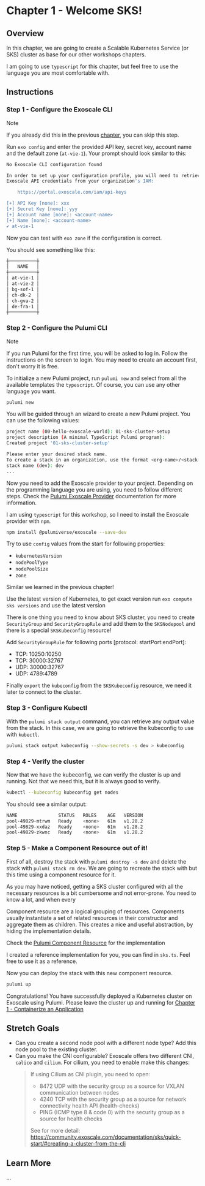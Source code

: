 # Chapter 1 - Welcome SKS!

## Overview

In this chapter, we are going to create a Scalable Kubernetes Service (or SKS) cluster as base for our other workshops
chapters.

I am going to use `typescript` for this chapter, but feel free to use the language you are most comfortable with.

## Instructions

### Step 1 - Configure the Exoscale CLI

> [!NOTE] 
> If you already did this in the
> previous [chapter](./00-hello-exoscale-world.md#step-1---configure-the-exoscale-cli), you can skip this step.

Run `exo config` and enter the provided API key, secret key, account name and the default zone (`at-vie-1`). Your
prompt should look similar to this:

```bash
No Exoscale CLI configuration found

In order to set up your configuration profile, you will need to retrieve
Exoscale API credentials from your organization's IAM:

    https://portal.exoscale.com/iam/api-keys

[+] API Key [none]: xxx
[+] Secret Key [none]: yyy
[+] Account name [none]: <account-name>
[+] Name [none]: <account-name>
✔ at-vie-1
```

Now you can test with `exo zone` if the configuration is correct.

You should see something like this:

```bash
┼──────────┼
│   NAME   │
┼──────────┼
│ at-vie-1 │
│ at-vie-2 │
│ bg-sof-1 │
│ ch-dk-2  │
│ ch-gva-2 │
│ de-fra-1 │
┼──────────┼
```

### Step 2 - Configure the Pulumi CLI

> [!NOTE] 
> If you run Pulumi for the first time, you will be asked to log in. Follow the instructions on the screen to
> login. You may need to create an account first, don't worry it is free.

To initialize a new Pulumi project, run `pulumi new` and select from all the available templates the `typescript`. Of
course, you can use any other language you want.

```bash
pulumi new
```

You will be guided through an wizard to create a new Pulumi project. You can use the following values:

```bash
project name (00-hello-exoscale-world): 01-sks-cluster-setup
project description (A minimal TypeScript Pulumi program):  
Created project '01-sks-cluster-setup'

Please enter your desired stack name.
To create a stack in an organization, use the format <org-name>/<stack-name> (e.g. `acmecorp/dev`).
stack name (dev): dev 
...
```

Now you need to add the Exoscale provider to your project. Depending on the programming language you are using, you need
to follow different steps. Check
the [Pulumi Exoscale Provider](https://www.pulumi.com/registry/packages/exoscale/installation-configuration/)
documentation for more information.

I am using `typescript` for this workshop, so I need to install the Exoscale provider with `npm`.

```bash
npm install @pulumiverse/exoscale --save-dev
```

Try to use `config` values from the start for following properties:

- `kubernetesVersion`
- `nodePoolType`
- `nodePoolSize`
- `zone`

Similar we learned in the previous chapter!

Use the latest version of Kubernetes, to get exact version run `exo compute sks versions` and use the latest version

There is one thing you need to know about SKS cluster, you need to create `SecurityGroup` and `SecurityGroupRule` and
add them to the `SKSNodepool` and there is a special `SKSKubeconfig` resource!

Add `SecurityGroupRule` for following ports [protocol: startPort:endPort]:

- TCP: 10250:10250
- TCP: 30000:32767
- UDP: 30000:32767
- UDP: 4789:4789

Finally `export` the `kubeconfig` from the `SKSKubeconfig` resource, we need it later to connect to the cluster.

### Step 3 - Configure Kubectl

With the `pulumi stack output` command, you can retrieve any output value from the stack. In this case, we are going to
retrieve the kubeconfig to use with `kubectl`.

```bash
pulumi stack output kubeconfig --show-secrets -s dev > kubeconfig
```

### Step 4 - Verify the cluster

Now that we have the kubeconfig, we can verify the cluster is up and running. Not that we need this, but it is always
good to verify.

```bash
kubectl --kubeconfig kubeconfig get nodes
```

You should see a similar output:

```bash
NAME               STATUS   ROLES    AGE   VERSION
pool-49829-mtrwm   Ready    <none>   61m   v1.28.2
pool-49829-xxdaz   Ready    <none>   61m   v1.28.2
pool-49829-zkwnc   Ready    <none>   61m   v1.28.2
```

### Step 5 - Make a Component Resource out of it!

First of all, destroy the stack with `pulumi destroy -s dev` and delete the stack with `pulumi stack rm dev`. We are
going to recreate the stack with but this time using a component resource for it.

As you may have noticed, getting a SKS cluster configured with all the necessary resources is a bit cumbersome and not
error-prone. You need to know a lot, and when every

Component resource are a logical grouping of resources. Components usually instantiate a set of related resources in
their constructor and aggregate them as children. This creates a nice and useful abstraction, by hiding the
implementation details.

Check the [Pulumi Component Resource](https://www.pulumi.com/docs/concepts/resources/components/) for the implementation

I created a reference implementation for you, you can find in `sks.ts`. Feel free to use it as a reference.

Now you can deploy the stack with this new component resource.

```bash
pulumi up
```

Congratulations! You have successfully deployed a Kubernetes cluster on Exoscale using Pulumi. Please leave the cluster
up and running for [Chapter 1 - Containerize an Application](./01-app-setup.md)

## Stretch Goals

- Can you create a second node pool with a different node type? Add this node pool to the existing cluster.
- Can you make the CNI configurable? Exoscale offers two different CNI, `calico` and `cilium`. For cilium, you need to
  enable make this changes:
  > If using Cilium as CNI plugin, you need to open:
  > - 8472 UDP with the security group as a source for VXLAN communication between nodes
  > - 4240 TCP with the security group as a source for network connectivity health API (health-checks)
  > - PING (ICMP type 8 & code 0) with the security group as a source for health checks
  >
  > See for more detail: https://community.exoscale.com/documentation/sks/quick-start/#creating-a-cluster-from-the-cli   

## Learn More

...
